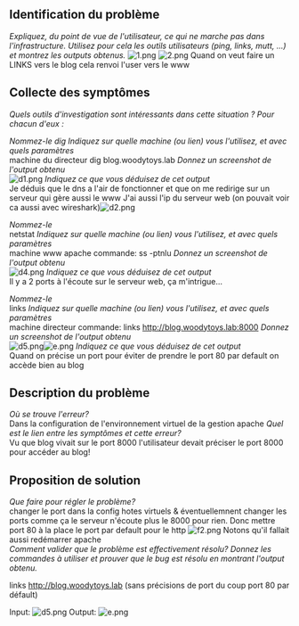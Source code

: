## Identification du problème
*Expliquez, du point de vue de l'utilisateur, ce qui ne marche pas dans l'infrastructure.  Utilisez pour cela les outils utilisateurs (ping, links, mutt, ...) et montrez les outputs obtenus.*
![1.png](img%2F1%2F1.png)
![2.png](img%2F1%2F2.png)
Quand on veut faire un LINKS vers le blog cela renvoi l'user vers le www

## Collecte des symptômes
*Quels outils d'investigation sont intéressants dans cette situation ? Pour chacun d'eux :*

*Nommez-le*
*dig*
*Indiquez sur quelle machine (ou lien) vous l'utilisez, et avec quels paramètres*  
machine du directeur dig blog.woodytoys.lab
*Donnez un screenshot de l'output obtenu*   
![d1.png](img%2F1%2Fd1.png)
*Indiquez ce que vous déduisez de cet output*  
Je déduis que le dns a l'air de fonctionner et que on me redirige sur un serveur qui gère aussi le www
J'ai aussi l'ip du serveur web (on pouvait voir ca aussi avec wireshark)![d2.png](img%2F1%2Fd2.png)


*Nommez-le*  
netstat
*Indiquez sur quelle machine (ou lien) vous l'utilisez, et avec quels paramètres*  
machine www apache commande: ss -ptnlu
*Donnez un screenshot de l'output obtenu*   
![d4.png](img%2F1%2Fd4.png)
*Indiquez ce que vous déduisez de cet output*  
Il y a 2 ports à l'écoute sur le serveur web, ça m'intrigue...

*Nommez-le*    
links
*Indiquez sur quelle machine (ou lien) vous l'utilisez, et avec quels paramètres*  
machine directeur commande: links http://blog.woodytoys.lab:8000
*Donnez un screenshot de l'output obtenu*    
![d5.png](img%2F1%2Fd5.png)![e.png](img%2F1%2Fe.png)
*Indiquez ce que vous déduisez de cet output*    
Quand on précise un port pour éviter de prendre le port 80 par default on accède bien au blog




## Description du problème 
*Où se trouve l'erreur?*  
Dans la configuration de l'environnement virtuel de la gestion apache
*Quel est le lien entre les symptômes et cette erreur?*  
Vu que blog vivait sur le port 8000 l'utilisateur devait préciser le port 8000 pour accéder au blog!
## Proposition de solution 
*Que faire pour régler le problème?*  
changer le port dans la config hotes virtuels & éventuellemnent changer les ports comme
ça le serveur n'écoute plus le 8000 pour rien. Donc mettre port 80 à la place le port par default pour le http
![f2.png](img%2F1%2Ff2.png)
Notons qu'il fallait aussi redémarrer apache  
*Comment valider que le problème est effectivement résolu? Donnez les commandes à utiliser et prouver que le bug est résolu en montrant l'output obtenu.*  

links http://blog.woodytoys.lab (sans précisions de port du coup port 80 par défault)  

Input:
![d5.png](img%2F1%2Fd5.png)
Output:
![e.png](img%2F1%2Fe.png)
